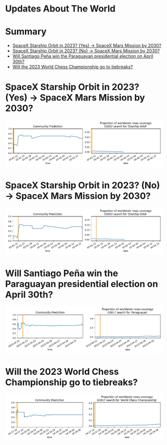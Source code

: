 
Updates About The World
=======================

Summary
=======

* [SpaceX Starship Orbit in 2023? (Yes) → SpaceX Mars Mission by 2030?](#spacex-starship-orbit-in-2023-yes--spacex-mars-mission-by-2030)
* [SpaceX Starship Orbit in 2023? (No) → SpaceX Mars Mission by 2030?](#spacex-starship-orbit-in-2023-no--spacex-mars-mission-by-2030)
* [Will Santiago Peña win the Paraguayan presidential election on April 30th?](#will-santiago-pea-win-the-paraguayan-presidential-election-on-april-30th)
* [Will the 2023 World Chess Championship go to tiebreaks?](#will-the-2023-world-chess-championship-go-to-tiebreaks)

# SpaceX Starship Orbit in 2023? (Yes) → SpaceX Mars Mission by 2030?


![SpaceX Mars Mission by 2030?](assets/01.png)
# SpaceX Starship Orbit in 2023? (No) → SpaceX Mars Mission by 2030?


![SpaceX Mars Mission by 2030?](assets/03.png)
# Will Santiago Peña win the Paraguayan presidential election on April 30th?


![Will Santiago Peña win the Paraguay election?](assets/07.png)
# Will the 2023 World Chess Championship go to tiebreaks?


![2023 World Chess Championship tiebreaks?](assets/10.png)